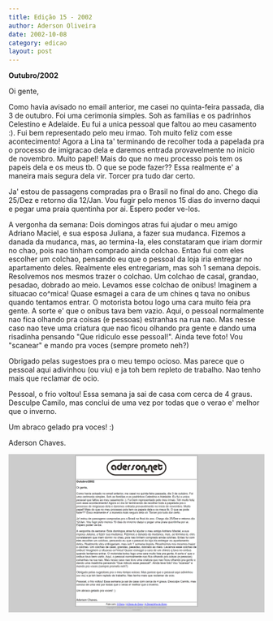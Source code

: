 ```yaml
---
title: Edição 15 - 2002
author: Aderson Oliveira
date: 2002-10-08
category: edicao
layout: post
---
```


**Outubro/2002**

Oi gente,

Como havia avisado no email anterior, me casei no quinta-feira passada, dia 3 de outubro. Foi uma cerimonia simples. Soh as familias e os padrinhos Celestino e Adelaide. Eu fui a unica pessoal que faltou ao meu casamento :). Fui bem representado pelo meu irmao. Toh muito feliz com esse acontecimento! Agora a Lina ta' terminando de recolher toda a papelada pra o processo de imigracao dela e daremos entrada provavelmente no inicio de novembro. Muito papel! Mais do que no meu processo pois tem os papeis dela e os meus tb. O que se pode fazer?? Essa realmente e' a maneira mais segura dela vir. Torcer pra tudo dar certo.

Ja' estou de passagens compradas pra o Brasil no final do ano. Chego dia 25/Dez e retorno dia 12/Jan. Vou fugir pelo menos 15 dias do inverno daqui e pegar uma praia quentinha por ai. Espero poder ve-los.

A vergonha da semana: Dois domingos atras fui ajudar o meu amigo Adriano Maciel, e sua esposa Juliana, a fazer sua mudanca. Fizemos a danada da mudanca, mas, ao termina-la, eles constataram que iriam dormir no chao, pois nao tinham comprado ainda colchao. Entao fui com eles escolher um colchao, pensando eu que o pessoal da loja iria entregar no apartamento deles. Realmente eles entregariam, mas soh 1 semana depois. Resolvemos nos mesmos trazer o colchao. Um colchao de casal, grandao, pesadao, dobrado ao meio. Levamos esse colchao de onibus! Imaginem a situacao co^mica! Quase esmagei a cara de um chines q tava no onibus quando tentamos entrar. O motorista botou logo uma cara muito feia pra gente. A sorte e' que o onibus tava bem vazio. Aqui, o pessoal normalmente nao fica olhando pra coisas (e pessoas) estranhas na rua nao. Mas nesse caso nao teve uma criatura que nao ficou olhando pra gente e dando uma risadinha pensando "Que ridiculo esse pessoal!". Ainda teve foto! Vou "scanear" e mando pra voces (sempre prometo neh?)

Obrigado pelas sugestoes pra o meu tempo ocioso. Mas parece que o pessoal aqui adivinhou (ou viu) e ja toh bem repleto de trabalho. Nao tenho mais que reclamar de ocio.

Pessoal, o frio voltou! Essa semana ja sai de casa com cerca de 4 graus. Desculpe Camilo, mas conclui de uma vez por todas que o verao e' melhor que o inverno.

Um abraco gelado pra voces! :)

Aderson Chaves.

[![Imagem no site original](/assets/images/edicao15.png)](/assets/images/edicao15.png)